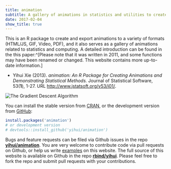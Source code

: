 ```yaml
---
title: animation
subtitle: A gallery of animations in statistics and utilities to create animations
date: 2017-02-04
show_title: true
---
```


This is an R package to create and export animations to a variety of formats (HTML/JS, GIF, Video, PDF), and it also serves as a gallery of animations related to statistics and computing. A detailed introduction can be found in the this paper:^[Please note that it was written in 2011, and some functions may have been renamed or changed. This website contains more up-to-date information.]

- Yihui Xie (2013). _animation: An R Package for Creating Animations and Demonstrating Statistical Methods._ Journal of Statistical Software, 53(**1**), 1-27. URL http://www.jstatsoft.org/v53/i01/.

![The Gradient Descent Algorithm](https://assets.yihui.name/figures/animation/example/grad-desc/demo-a.gif)

You can install the stable version from [CRAN](https://cran.rstudio.com/package=animation), or the development version from [GitHub](https://github.com/yihui/animation):

```r
install.packages('animation')
# or development version
# devtools::install_github('yihui/animation')
```

Bugs and feature requests can be filed via Github issues in the repo [**yihui/animation**](https://github.com/yihui/animation/issues). You are very welcome to contribute code via pull requests on Github, or help us write [examples](examples/) on this website. The full source of this website is available on Github in the repo [**rbind/yihui**](https://github.com/rbind/yihui). Please feel free to fork the repo and submit pull requests with your contributions.
